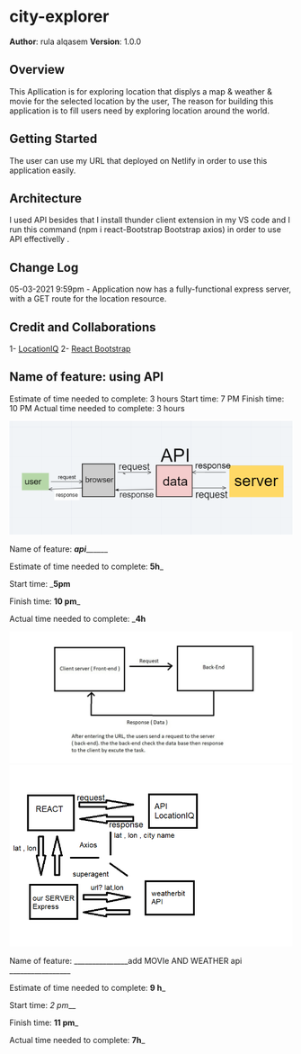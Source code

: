 # city-explorer

**Author**: rula alqasem
**Version**: 1.0.0

## Overview

This Apllication is for exploring location that displys a map & weather & movie for the selected location by the user, The reason for building this application is to fill users need by exploring location around the world.

## Getting Started

The user can use my URL that deployed on Netlify in order to use this application easily.

## Architecture

I used API besides that I install thunder client extension in my VS code and I run this command (npm i react-Bootstrap Bootstrap axios) in order to use API effectivelly .

## Change Log

05-03-2021 9:59pm - Application now has a fully-functional express server, with a GET route for the location resource.

## Credit and Collaborations

1- [LocationIQ](https://locationiq.com/)
2- [React Bootstrap](https://react-bootstrap.github.io/)

## Name of feature: using API

Estimate of time needed to complete: 3 hours
Start time: 7 PM
Finish time: 10 PM
Actual time needed to complete: 3 hours

 ![Alt Text](ddd.PNG)

 Name of feature: _____________api___________________

Estimate of time needed to complete: __5h___

Start time: ___5pm__

Finish time: __10 pm___

Actual time needed to complete: ___4h__

![Alt Text](work-fllow2.jpg)
![Alt Text](eeeeeeeeeeee.png)

Name of feature: _______________add MOVIe AND WEATHER api _________________

Estimate of time needed to complete: __9 h___

Start time: _2 pm___

Finish time: __11 pm___

Actual time needed to complete: __7h___

